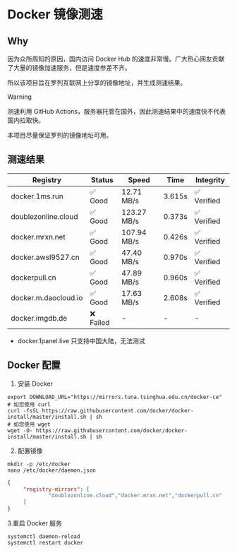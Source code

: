# Docker 镜像测速

## Why

因为众所周知的原因，国内访问 Docker Hub 的速度非常慢。广大热心网友贡献了大量的镜像加速服务，但是速度参差不齐。


所以该项目旨在罗列互联网上分享的镜像地址，并生成测速结果。

> [!WARNING]
> 测速利用 GitHub Actions，服务器托管在国外，因此测速结果中的速度快不代表国内拉取快。
>

本项目尽量保证罗列的镜像地址可用。

## 测速结果

| Registry | Status | Speed | Time | Integrity |
|----------|--------|-------|------|-----------|
| docker.1ms.run | ✅ Good | 12.71 MB/s | 3.615s | ✅ Verified |
| doublezonline.cloud | ✅ Good | 123.27 MB/s | 0.373s | ✅ Verified |
| docker.mrxn.net | ✅ Good | 107.94 MB/s | 0.426s | ✅ Verified |
| docker.awsl9527.cn | ✅ Good | 47.40 MB/s | 0.970s | ✅ Verified |
| dockerpull.cn | ✅ Good | 47.89 MB/s | 0.960s | ✅ Verified |
| docker.m.daocloud.io | ✅ Good | 17.63 MB/s | 2.608s | ✅ Verified |
| docker.imgdb.de | ❌ Failed | - | - | - |

- docker.1panel.live 只支持中国大陆，无法测试

## Docker 配置

1. 安装 Docker
```shell
export DOWNLOAD_URL="https://mirrors.tuna.tsinghua.edu.cn/docker-ce"
# 如您使用 curl
curl -fsSL https://raw.githubusercontent.com/docker/docker-install/master/install.sh | sh
# 如您使用 wget
wget -O- https://raw.githubusercontent.com/docker/docker-install/master/install.sh | sh
```

2. 配置镜像

```shell
mkdir -p /etc/docker
nano /etc/docker/daemon.json
```

```json
{
     "registry-mirrors": [
             "doublezonline.cloud","docker.mrxn.net","dockerpull.cn"
     ]
}
```

 3.重启 Docker 服务
```shell
systemctl daemon-reload
systemctl restart docker
```
